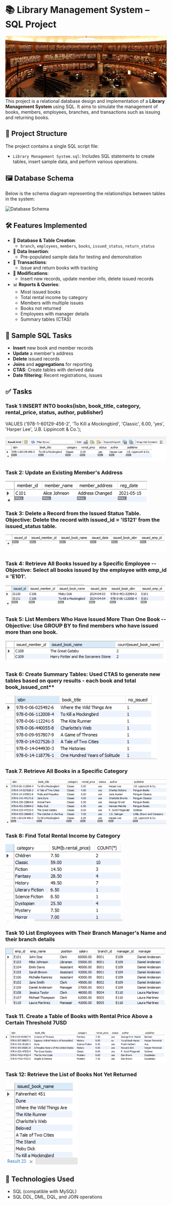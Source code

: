 # 📚 Library Management System – SQL Project

![BannerLMS](https://github.com/Sayali821/Library-Management-System/blob/676f7401cf3077dc17e00eba45667fa5890aa6a5/Images/BannerLMS.jpeg)
This project is a relational database design and implementation of a **Library Management System** using SQL. It aims to simulate the management of books, members, employees, branches, and transactions such as issuing and returning books.

## 📂 Project Structure

The project contains a single SQL script file:
- `Library Management System.sql`: Includes SQL statements to create tables, insert sample data, and perform various operations.

## 🖼️ Database Schema

Below is the schema diagram representing the relationships between tables in the system:

![Database Schema](https://via.placeholder.com/1000x600.png?text=Library+Schema+Diagram)


## 🛠️ Features Implemented

- 📁 **Database & Table Creation**:
  - `branch`, `employees`, `members`, `books`, `issued_status`, `return_status`
- 🧾 **Data Insertion**:
  - Pre-populated sample data for testing and demonstration
- 🔄 **Transactions**:
  - Issue and return books with tracking
- 🔧 **Modifications**:
  - Insert new records, update member info, delete issued records
- 📊 **Reports & Queries**:
  - Most issued books
  - Total rental income by category
  - Members with multiple issues
  - Books not returned
  - Employees with manager details
  - Summary tables (CTAS)

## 📌 Sample SQL Tasks

- **Insert** new book and member records
- **Update** a member's address
- **Delete** issued records
- **Joins** and **aggregations** for reporting
- **CTAS**: Create tables with derived data
- **Date filtering**: Recent registrations, issues

## ✅ Tasks

### Task 1:INSERT INTO books(isbn, book_title, category, rental_price, status, author, publisher)
VALUES
('978-1-60129-456-2', 'To Kill a Mockingbird', 'Classic', 6.00, 'yes', 'Harper Lee', 'J.B. Lippincott & Co.');

![Insert new record](https://github.com/Sayali821/Library-Management-System/blob/af7548f4f90089f7fcd5d28bbd0e072a45b24d6f/Images/Insert%20new%20record.png)

### Task 2: Update an Existing Member's Address

![Update new record](https://github.com/Sayali821/Library-Management-System/blob/34874060768a1a12fcecc070b326fc665473b137/Images/Update%20new%20record.png)

### Task 3: Delete a Record from the Issued Status Table. Objective: Delete the record with issued_id = 'IS121' from the issued_status table.

![Deleting record](https://github.com/Sayali821/Library-Management-System/blob/34874060768a1a12fcecc070b326fc665473b137/Images/Deleting%20record.png)

### Task 4: Retrieve All Books Issued by a Specific Employee -- Objective: Select all books issued by the employee with emp_id = 'E101'.

![Retrive data of user](https://github.com/Sayali821/Library-Management-System/blob/34874060768a1a12fcecc070b326fc665473b137/Images/Retrive%20data%20of%20user.png)

### Task 5: List Members Who Have Issued More Than One Book -- Objective: Use GROUP BY to find members who have issued more than one book.

![Count more then 1](https://github.com/Sayali821/Library-Management-System/blob/34874060768a1a12fcecc070b326fc665473b137/Images/Count%20more%20then%201.png)

### Task 6: Create Summary Tables: Used CTAS to generate new tables based on query results - each book and total book_issued_cnt**

![Book issued count](https://github.com/Sayali821/Library-Management-System/blob/34874060768a1a12fcecc070b326fc665473b137/Images/Book%20issued%20count.png)

### Task 7. Retrieve All Books in a Specific Category

![Book of specific category](https://github.com/Sayali821/Library-Management-System/blob/34874060768a1a12fcecc070b326fc665473b137/Images/Book%20of%20specific%20category.png)

### Task 8: Find Total Rental Income by Category

![Income by category](https://github.com/Sayali821/Library-Management-System/blob/34874060768a1a12fcecc070b326fc665473b137/Images/Income%20by%20category.png)

### Task 10 List Employees with Their Branch Manager's Name and their branch details

![Branch details](https://github.com/Sayali821/Library-Management-System/blob/34874060768a1a12fcecc070b326fc665473b137/Images/Branch%20details.png)

### Task 11. Create a Table of Books with Rental Price Above a Certain Threshold 7USD

![New table above 7usd](https://github.com/Sayali821/Library-Management-System/blob/34874060768a1a12fcecc070b326fc665473b137/Images/New%20table%20above%207usd.png)

### Task 12: Retrieve the List of Books Not Yet Returned

![Books not returned](https://github.com/Sayali821/Library-Management-System/blob/34874060768a1a12fcecc070b326fc665473b137/Images/Books%20not%20returned.png)

## 🧰 Technologies Used

- SQL (compatible with MySQL)
- SQL DDL, DML, DQL, and JOIN operations
